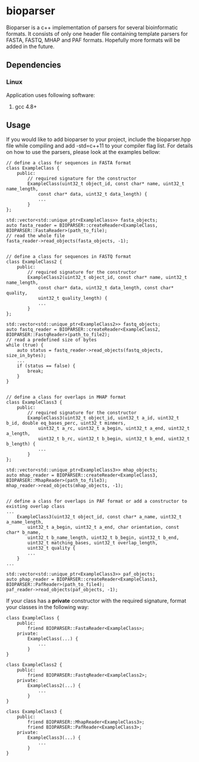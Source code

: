 # bioparser

Bioparser is a c++ implementation of parsers for several bioinformatic formats. It consists of only one header file containing template parsers for FASTA, FASTQ, MHAP and PAF formats. Hopefully more formats will be added in the future.

## Dependencies

### Linux

Application uses following software:

1. gcc 4.8+

## Usage

If you would like to add bioparser to your project, include the bioparser.hpp file while compiling and add -std=c++11 to your compiler flag list. For details on how to use the parsers, please look at the examples bellow:

    // define a class for sequences in FASTA format
    class ExampleClass {
        public:
            // required signature for the constructor
            ExampleClass(uint32_t object_id, const char* name, uint32_t name_length,
                const char* data, uint32_t data_length) {
                ...
            }
    };

    std::vector<std::unique_ptr<ExampleClass>> fasta_objects;
    auto fasta_reader = BIOPARSER::createReader<ExampleClass, BIOPARSER::FastaReader>(path_to_file);
    // read the whole file
    fasta_reader->read_objects(fasta_objects, -1);


    // define a class for sequences in FASTQ format
    class ExampleClass2 {
        public:
            // required signature for the constructor
            ExampleClass2(uint32_t object_id, const char* name, uint32_t name_length,
                const char* data, uint32_t data_length, const char* quality,
                uint32_t quality_length) {
                ...
            }
    };

    std::vector<std::unique_ptr<ExampleClass2>> fastq_objects;
    auto fastq_reader = BIOPARSER::createReader<ExampleClass2, BIOPARSER::FastqReader>(path_to_file2);
    // read a predefined size of bytes
    while (true) {
        auto status = fastq_reader->read_objects(fastq_objects, size_in_bytes);
        ...
        if (status == false) {
            break;
        }
    }


    // define a class for overlaps in MHAP format
    class ExampleClass3 {
        public:
            // required signature for the constructor
            ExampleClass3(uint32_t object_id, uint32_t a_id, uint32_t b_id, double eq_bases_perc, uint32_t minmers,
                uint32_t a_rc, uint32_t a_begin, uint32_t a_end, uint32_t a_length,
                uint32_t b_rc, uint32_t b_begin, uint32_t b_end, uint32_t b_length) {
                ...
            }
    };

    std::vector<std::unique_ptr<ExampleClass3>> mhap_objects;
    auto mhap_reader = BIOPARSER::createReader<ExampleClass3, BIOPARSER::MhapReader>(path_to_file3);
    mhap_reader->read_objects(mhap_objects, -1);


    // define a class for overlaps in PAF format or add a constructor to existing overlap class
    ...
        ExampleClass3(uint32_t object_id, const char* a_name, uint32_t a_name_length,
            uint32_t a_begin, uint32_t a_end, char orientation, const char* b_name,
            uint32_t b_name_length, uint32_t b_begin, uint32_t b_end,
            uint32_t matching_bases, uint32_t overlap_length,
            uint32_t quality {
            ...
        }
    ...

    std::vector<std::unique_ptr<ExampleClass3>> paf_objects;
    auto phap_reader = BIOPARSER::createReader<ExampleClass3, BIOPARSER::PafReader>(path_to_file4);
    paf_reader->read_objects(paf_objects, -1);

If your class has a **private** constructor with the required signature, format your classes in the following way:

    class ExampleClass {
        public:
            friend BIOPARSER::FastaReader<ExampleClass>;
        private:
            ExampleClass(...) {
                ...
            }
    }

    class ExampleClass2 {
        public:
            friend BIOPARSER::FastqReader<ExampleClass2>;
        private:
            ExampleClass2(...) {
                ...
            }
    }

    class ExampleClass3 {
        public:
            friend BIOPARSER::MhapReader<ExampleClass3>;
            friend BIOPARSER::PafReader<ExampleClass3>;
        private:
            ExampleClass3(...) {
                ...
            }
    }

